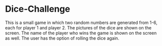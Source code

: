 # Dice-Challenge
This is a small game in which two random numbers are generated from 1-6, each for player 1 and player 2.
The pictures of the dice are shown on the screen.
The name of the player who wins the game is shown on the screen as well.
The user has the option of rolling the dice again.
